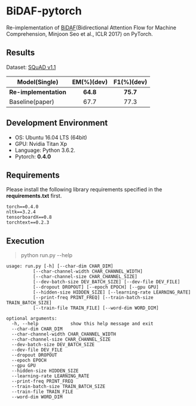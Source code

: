 # BiDAF-pytorch
Re-implementation of [BiDAF](https://arxiv.org/abs/1611.01603)(Bidirectional Attention Flow for Machine Comprehension, Minjoon Seo et al., ICLR 2017) on PyTorch.

## Results

Dataset: [SQuAD v1.1](https://rajpurkar.github.io/SQuAD-explorer/)

| Model(Single) | EM(%)(dev) | F1(%)(dev) |
|--------------|:----------:|:----------:|
| **Re-implementation** | **64.8** | **75.7** | 
| Baseline(paper) | 67.7 | 77.3 |

## Development Environment
- OS: Ubuntu 16.04 LTS (64bit)
- GPU: Nvidia Titan Xp
- Language: Python 3.6.2.
- Pytorch: **0.4.0**

## Requirements

Please install the following library requirements specified in the **requirements.txt** first.

    torch==0.4.0
    nltk==3.2.4
    tensorboardX==0.8
    torchtext==0.2.3

## Execution

> python run.py --help

	usage: run.py [-h] [--char-dim CHAR_DIM]
              [--char-channel-width CHAR_CHANNEL_WIDTH]
              [--char-channel-size CHAR_CHANNEL_SIZE]
              [--dev-batch-size DEV_BATCH_SIZE] [--dev-file DEV_FILE]
              [--dropout DROPOUT] [--epoch EPOCH] [--gpu GPU]
              [--hidden-size HIDDEN_SIZE] [--learning-rate LEARNING_RATE]
              [--print-freq PRINT_FREQ] [--train-batch-size TRAIN_BATCH_SIZE]
              [--train-file TRAIN_FILE] [--word-dim WORD_DIM]

    optional arguments:
      -h, --help            show this help message and exit
      --char-dim CHAR_DIM
      --char-channel-width CHAR_CHANNEL_WIDTH
      --char-channel-size CHAR_CHANNEL_SIZE
      --dev-batch-size DEV_BATCH_SIZE
      --dev-file DEV_FILE
      --dropout DROPOUT
      --epoch EPOCH
      --gpu GPU
      --hidden-size HIDDEN_SIZE
      --learning-rate LEARNING_RATE
      --print-freq PRINT_FREQ
      --train-batch-size TRAIN_BATCH_SIZE
      --train-file TRAIN_FILE
      --word-dim WORD_DIM

